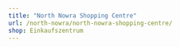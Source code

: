 ```yaml
---
title: "North Nowra Shopping Centre"
url: /north-nowra/north-nowra-shopping-centre/
shop: Einkaufszentrum
---
```


